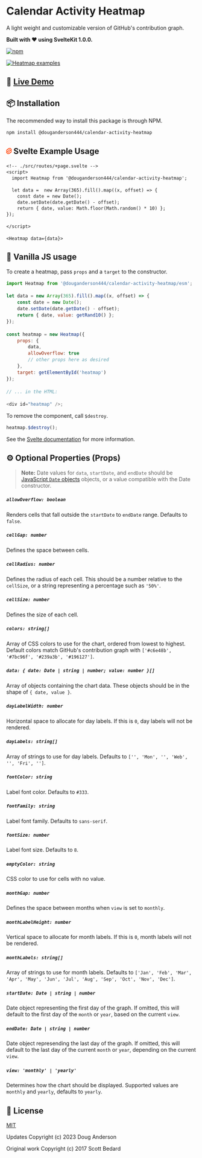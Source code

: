 # Calendar Activity Heatmap

A light weight and customizable version of GitHub's contribution graph.

<b>Built with ❤️ using SvelteKit 1.0.0.</b>

[![npm](https://img.shields.io/npm/v/@douganderson444/calendar-activity-heatmap.svg)](https://www.npmjs.com/package/@douganderson444/calendar-activity-heatmap)

[![Heatmap examples](https://user-images.githubusercontent.com/7980426/78958159-27d55280-7a9c-11ea-9b08-8b5d7df31d7a.png)](https://svelte-heatmap.netlify.app/)

## 🧐 [Live Demo](https://douganderson444.github.io/calendar-activity-heatmap/)

## 📦 Installation

The recommended way to install this package is through NPM.

```bash
npm install @douganderson444/calendar-activity-heatmap
```

## <img src="./static/svelte-logo.svg" width="14px"> Svelte Example Usage

```svelte
<!-- ./src/routes/+page.svelte -->
<script>
  import Heatmap from '@douganderson444/calendar-activity-heatmap';

  let data =  new Array(365).fill().map((x, offset) => {
	const date = new Date();
	date.setDate(date.getDate() - offset);
	return { date, value: Math.floor(Math.random() * 10) };
});

</script>

<Heatmap data={data}>
```

## 🚀 Vanilla JS usage

To create a heatmap, pass `props` and a `target` to the constructor.

```js
import Heatmap from '@douganderson444/calendar-activity-heatmap/esm';

let data = new Array(365).fill().map((x, offset) => {
	const date = new Date();
	date.setDate(date.getDate() - offset);
	return { date, value: getRand10() };
});

const heatmap = new Heatmap({
	props: {
		data,
		allowOverflow: true
		// other props here as desired
	},
	target: getElementById('heatmap')
});

// ... in the HTML:

<div id="heatmap" />;
```

To remove the component, call `$destroy`.

```js
heatmap.$destroy();
```

See the [Svelte documentation](https://svelte.dev/docs#Client-side_component_API) for more information.

## ⚙️ Optional Properties (Props)

> **Note:** Date values for `data`, `startDate`, and `endDate` should be [JavaScript `Date` objects](https://developer.mozilla.org/en-US/docs/Web/JavaScript/Reference/Global_Objects/Date) objects, or a value compatible with the Date constructor.

##### `allowOverflow: boolean`

Renders cells that fall outside the `startDate` to `endDate` range. Defaults to `false`.

##### `cellGap: number`

Defines the space between cells.

##### `cellRadius: number`

Defines the radius of each cell. This should be a number relative to the `cellSize`, or a string representing a percentage such as `'50%'`.

##### `cellSize: number`

Defines the size of each cell.

##### `colors: string[]`

Array of CSS colors to use for the chart, ordered from lowest to highest. Default colors match GitHub's contribution graph with `['#c6e48b', '#7bc96f', '#239a3b', '#196127']`.

##### `data: { date: Date | string | number; value: number }[]`

Array of objects containing the chart data. These objects should be in the shape of `{ date, value }`.

##### `dayLabelWidth: number`

Horizontal space to allocate for day labels. If this is `0`, day labels will not be rendered.

##### `dayLabels: string[]`

Array of strings to use for day labels. Defaults to `['', 'Mon', '', 'Web', '', 'Fri', '']`.

##### `fontColor: string`

Label font color. Defaults to `#333`.

##### `fontFamily: string`

Label font family. Defaults to `sans-serif`.

##### `fontSize: number`

Label font size. Defaults to `8`.

##### `emptyColor: string`

CSS color to use for cells with no value.

##### `monthGap: number`

Defines the space between months when `view` is set to `monthly`.

##### `monthLabelHeight: number`

Vertical space to allocate for month labels. If this is `0`, month labels will not be rendered.

##### `monthLabels: string[]`

Array of strings to use for month labels. Defaults to `['Jan', 'Feb', 'Mar', 'Apr', 'May', 'Jun', 'Jul', 'Aug', 'Sep', 'Oct', 'Nov', 'Dec']`.

##### `startDate: Date | string | number`

Date object representing the first day of the graph. If omitted, this will default to the first day of the `month` or `year`, based on the current `view`.

##### `endDate: Date | string | number`

Date object represending the last day of the graph. If omitted, this will default to the last day of the current `month` or `year`, depending on the current `view`.

##### `view: 'monthly' | 'yearly'`

Determines how the chart should be displayed. Supported values are `monthly` and `yearly`, defaults to `yearly`.

## 📄 License

[MIT](https://github.com/scottbedard/svelte-heatmap/blob/master/LICENSE)

Updates Copyright (c) 2023 Doug Anderson

Original work Copyright (c) 2017 Scott Bedard
